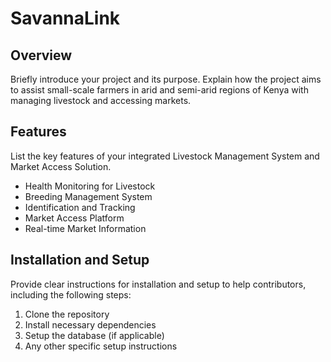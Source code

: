 # SavannaLink 

## Overview
Briefly introduce your project and its purpose. Explain how the project aims to assist small-scale farmers in arid and semi-arid regions of Kenya with managing livestock and accessing markets.

## Features
List the key features of your integrated Livestock Management System and Market Access Solution.

- Health Monitoring for Livestock
- Breeding Management System
- Identification and Tracking
- Market Access Platform
- Real-time Market Information

## Installation and Setup
Provide clear instructions for installation and setup to help contributors, including the following steps:

1. Clone the repository
2. Install necessary dependencies
3. Setup the database (if applicable)
4. Any other specific setup instructions

